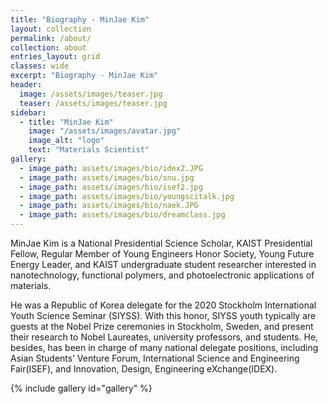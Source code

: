 ```yaml
---
title: "Biography - MinJae Kim"
layout: collection
permalink: /about/
collection: about
entries_layout: grid
classes: wide
excerpt: "Biography - MinJae Kim"
header:
  image: /assets/images/teaser.jpg
  teaser: /assets/images/teaser.jpg
sidebar:
  - title: "MinJae Kim"
    image: "/assets/images/avatar.jpg"
    image_alt: "logo"
    text: "Materials Scientist"
gallery:
  - image_path: assets/images/bio/idex2.JPG
  - image_path: assets/images/bio/snu.jpg
  - image_path: assets/images/bio/isef2.jpg
  - image_path: assets/images/bio/youngscitalk.jpg
  - image_path: assets/images/bio/naek.JPG
  - image_path: assets/images/bio/dreamclass.jpg
---
```



MinJae Kim is a National Presidential Science Scholar, KAIST Presidential Fellow, Regular Member of Young Engineers Honor Society, Young Future Energy Leader, and KAIST undergraduate student researcher interested in nanotechnology, functional polymers, and photoelectronic applications of materials.

He was a Republic of Korea delegate for the 2020 Stockholm International Youth Science Seminar (SIYSS). With this honor, SIYSS youth typically are guests at the Nobel Prize ceremonies in Stockholm, Sweden, and present their research to Nobel Laureates, university professors, and students. He, besides, has been in charge of many national delegate positions, including Asian Students’ Venture Forum, International Science and Engineering Fair(ISEF), and Innovation, Design, Engineering eXchange(IDEX).

{% include gallery id="gallery"  %}

